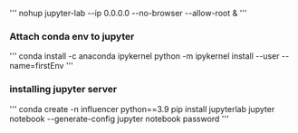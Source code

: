 '''
nohup jupyter-lab --ip 0.0.0.0 --no-browser --allow-root &
'''
### Attach conda env to jupyter
'''
conda install -c anaconda ipykernel
python -m ipykernel install --user --name=firstEnv
'''

### installing jupyter server
'''
conda create -n influencer python==3.9
pip install jupyterlab
jupyter notebook --generate-config
jupyter notebook password
'''